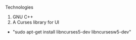 Technologies

1. GNU C++
2. A Curses library for UI
  * "sudo apt-get install libncurses5-dev libncursesw5-dev"
